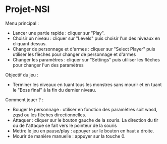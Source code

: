 # Projet-NSI

Menu principal :
- Lancer une partie rapide : cliquer sur "Play".
- Choisir un niveau : cliquer sur "Levels" puis choisir l'un des niveaux en cliquant dessus.
- Changer de personnage et d'armes : cliquer sur "Select Player" puis utiliser les flèches pour changer de personnage et d'armes
- Changer les paramètres : cliquer sur "Settings" puis utiliser les flèches pour changer l'un des paramètres

Objectif du jeu :
- Terminer les niveaux en tuant tous les monstres sans mourir et en tuant le "Boss final" à la fin du dernier niveau.

Comment jouer ? : 
- Bouger le personnage : utiliser en fonction des paramètres soit wasd, zqsd ou les flèches directionnelles.
- Attaquer : cliquer sur le bouton gauche de la souris. La direction du tir ou de l'attaque se fait vers le pointeur de la souris
- Mettre le jeu en pause/play : appuyer sur le bouton en haut à droite.
- Mourir de manière manuelle : appuyer sur la touche 0.
